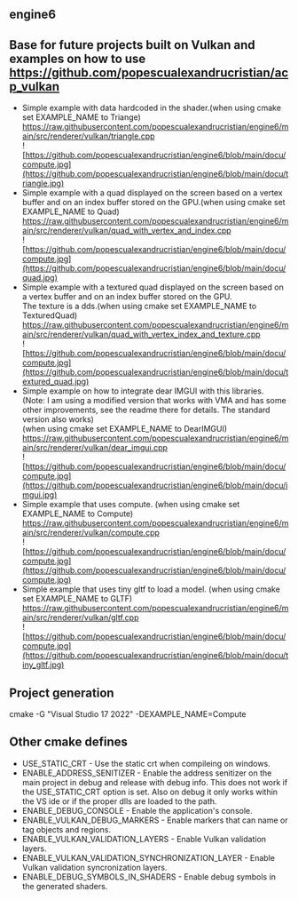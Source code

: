 engine6
----

## Base for future projects built on Vulkan and examples on how to use https://github.com/popescualexandrucristian/acp_vulkan

* Simple example with data hardcoded in the shader.(when using cmake set EXAMPLE_NAME to Triange)\
  https://raw.githubusercontent.com/popescualexandrucristian/engine6/main/src/renderer/vulkan/triangle.cpp \
  ![https://github.com/popescualexandrucristian/engine6/blob/main/docu/compute.jpg](https://github.com/popescualexandrucristian/engine6/blob/main/docu/triangle.jpg)
* Simple example with a quad displayed on the screen based on a vertex buffer and on an index buffer stored on the GPU.(when using cmake set EXAMPLE_NAME to Quad)\
  https://raw.githubusercontent.com/popescualexandrucristian/engine6/main/src/renderer/vulkan/quad_with_vertex_and_index.cpp \
  ![https://github.com/popescualexandrucristian/engine6/blob/main/docu/compute.jpg](https://github.com/popescualexandrucristian/engine6/blob/main/docu/quad.jpg)
* Simple example with a textured quad displayed on the screen based on a vertex buffer and on an index buffer stored on the GPU.\
  The texture is a dds.(when using cmake set EXAMPLE_NAME to TexturedQuad)\
  https://raw.githubusercontent.com/popescualexandrucristian/engine6/main/src/renderer/vulkan/quad_with_vertex_index_and_texture.cpp \
  ![https://github.com/popescualexandrucristian/engine6/blob/main/docu/compute.jpg](https://github.com/popescualexandrucristian/engine6/blob/main/docu/textured_quad.jpg)
* Simple example on how to integrate dear IMGUI with this libraries.\
  (Note: I am using a modified version that works with VMA and has some other improvements, see the readme there for details. The standard version also works)\
  (when using cmake set EXAMPLE_NAME to DearIMGUI)\
  https://raw.githubusercontent.com/popescualexandrucristian/engine6/main/src/renderer/vulkan/dear_imgui.cpp \
  ![https://github.com/popescualexandrucristian/engine6/blob/main/docu/compute.jpg](https://github.com/popescualexandrucristian/engine6/blob/main/docu/imgui.jpg)
* Simple example that uses compute. (when using cmake set EXAMPLE_NAME to Compute)\
  https://raw.githubusercontent.com/popescualexandrucristian/engine6/main/src/renderer/vulkan/compute.cpp \
  ![https://github.com/popescualexandrucristian/engine6/blob/main/docu/compute.jpg](https://github.com/popescualexandrucristian/engine6/blob/main/docu/compute.jpg)
* Simple example that uses tiny gltf to load a model. (when using cmake set EXAMPLE_NAME to GLTF)\
  https://raw.githubusercontent.com/popescualexandrucristian/engine6/main/src/renderer/vulkan/gltf.cpp \
  ![https://github.com/popescualexandrucristian/engine6/blob/main/docu/compute.jpg](https://github.com/popescualexandrucristian/engine6/blob/main/docu/tiny_gltf.jpg)


## Project generation
cmake -G "Visual Studio 17 2022" -DEXAMPLE_NAME=Compute

## Other cmake defines 

* USE_STATIC_CRT - Use the static crt when compileing on windows.
* ENABLE_ADDRESS_SENITIZER - Enable the address senitizer on the main project in debug and release with debug info. This does not work if the USE_STATIC_CRT option is set. Also on debug it only works within the VS ide or if the proper dlls are loaded to the path.
* ENABLE_DEBUG_CONSOLE - Enable the application's console.
* ENABLE_VULKAN_DEBUG_MARKERS - Enable markers that can name or tag objects and regions.
* ENABLE_VULKAN_VALIDATION_LAYERS - Enable Vulkan validation layers.
* ENABLE_VULKAN_VALIDATION_SYNCHRONIZATION_LAYER - Enable Vulkan validation syncronization layers.
* ENABLE_DEBUG_SYMBOLS_IN_SHADERS - Enable debug symbols in the generated shaders.

